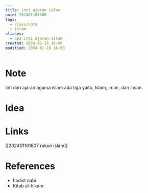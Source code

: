 ```yaml
---
title: inti ajaran islam
uuid: 202401161600
tags:
  - class/note
  - islam
aliases:
  - apa inti ajaran islam
created: 2024-01-16 16:00
modified: 2024-01-16 16:00
---
```


# Note

Inti dari ajaran agama islam ada tiga yaitu, Islam, iman, dan ihsan.
# Idea
# Links

[[202401161607 rukun islam]]

# References

- hadist nabi
- Kitab al-hikam